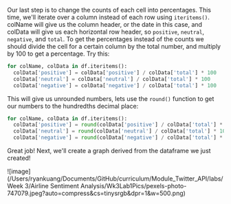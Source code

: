 <!--title={Creating the Percentages Dataframe}-->

Our last step is to change the counts of each cell into percentages. This time, we'll iterate over a column instead of each row using `iteritems()`. colName will give us the column header, or the date in this case, and colData will give us each horizontal row header, so `positive`, `neutral`, `negative`, and `total`. To get the percentages instead of the counts we should divide the cell for a certain column by the total number, and multiply by 100 to get a percentage. Try this: 

```python
for colName, colData in df.iteritems():
  colData['positive'] = colData['positive'] / colData['total'] * 100
  colData['neutral'] = colData['neutral'] / colData['total'] * 100
  colData['negative'] = colData['negative'] / colData['total'] * 100
```

This will give us unrounded numbers, lets use the `round()` function to get our numbers to the hundredths decimal place: 

```python
for colName, colData in df.iteritems():
  colData['positive'] = round(colData['positive'] / colData['total'] * 100, 2)
  colData['neutral'] = round(colData['neutral'] / colData['total'] * 100, 2)
  colData['negative'] = round(colData['negative'] / colData['total'] * 100, 2)
```

Great job! Next, we'll create a graph derived from the dataframe we just created!

![image](/Users/ryankuang/Documents/GitHub/curriculum/Module_Twitter_API/labs/Week 3/Airline Sentiment Analysis/Wk3Lab1Pics/pexels-photo-747079.jpeg?auto=compress&cs=tinysrgb&dpr=1&w=500.png)